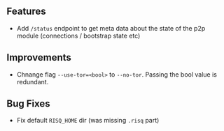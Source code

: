 ## Features
- Add `/status` endpoint to get meta data about the state of the p2p module (connections / bootstrap state etc)

## Improvements

- Chnange flag `--use-tor=<bool>` to `--no-tor`. Passing the bool value is redundant.

## Bug Fixes

- Fix default `RISQ_HOME` dir (was missing `.risq` part)
